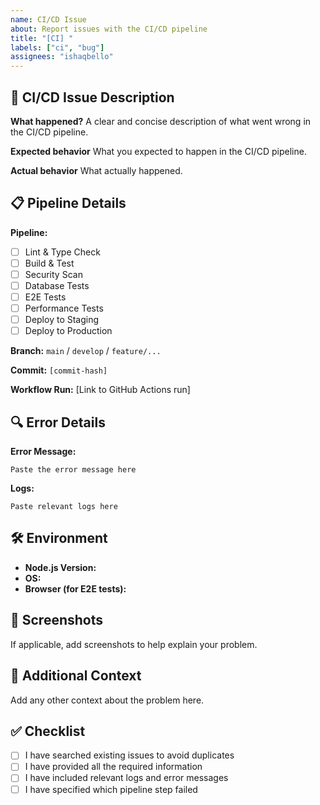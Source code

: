```yaml
---
name: CI/CD Issue
about: Report issues with the CI/CD pipeline
title: "[CI] "
labels: ["ci", "bug"]
assignees: "ishaqbello"
---
```


## 🚨 CI/CD Issue Description

**What happened?**
A clear and concise description of what went wrong in the CI/CD pipeline.

**Expected behavior**
What you expected to happen in the CI/CD pipeline.

**Actual behavior**
What actually happened.

## 📋 Pipeline Details

**Pipeline:**

- [ ] Lint & Type Check
- [ ] Build & Test
- [ ] Security Scan
- [ ] Database Tests
- [ ] E2E Tests
- [ ] Performance Tests
- [ ] Deploy to Staging
- [ ] Deploy to Production

**Branch:** `main` / `develop` / `feature/...`

**Commit:** `[commit-hash]`

**Workflow Run:** [Link to GitHub Actions run]

## 🔍 Error Details

**Error Message:**

```
Paste the error message here
```

**Logs:**

```
Paste relevant logs here
```

## 🛠️ Environment

- **Node.js Version:**
- **OS:**
- **Browser (for E2E tests):**

## 📸 Screenshots

If applicable, add screenshots to help explain your problem.

## 🔧 Additional Context

Add any other context about the problem here.

## ✅ Checklist

- [ ] I have searched existing issues to avoid duplicates
- [ ] I have provided all the required information
- [ ] I have included relevant logs and error messages
- [ ] I have specified which pipeline step failed
